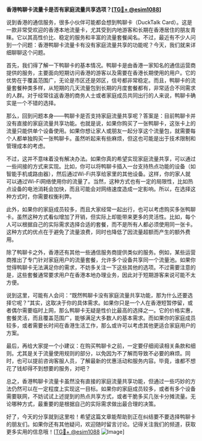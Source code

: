 **香港鸭聊卡流量卡是否有家庭流量共享选项？[[TG💪+ @esim1088](https://t.me/s/esim1088)]**

说到香港的通信服务，很多小伙伴可能都会想到鸭聊卡（DuckTalk Card）。这是一款非常受欢迎的香港本地流量卡，尤其受到内地游客和长期在香港居住的朋友青睐。它以其高性价比、稳定的服务和丰富的流量套餐闻名。不过，最近有不少人问到一个问题：香港鸭聊卡流量卡有没有家庭流量共享的功能呢？今天，我们就来详细聊聊这个问题。

首先，我们得了解一下鸭聊卡的基本情况。鸭聊卡是由香港一家知名的通信运营商提供的服务，主要面向短期访问香港的游客以及需要在香港长期使用的用户。它的优势在于覆盖范围广，无论是市区还是郊区，信号都非常稳定。而且，鸭聊卡的流量套餐种类多样，从短期的几天流量包到长期的月度套餐都有，非常适合不同需求的人群。对于经常往返香港的商务人士或者家庭成员共同出行的人来说，鸭聊卡确实是一个不错的选择。

那么，回到问题本身——鸭聊卡是否支持家庭流量共享呢？答案是：目前鸭聊卡并没有直接的家庭流量共享功能。也就是说，如果你购买了一张鸭聊卡，这张卡上的流量只能供单个设备使用。如果你想让家人或朋友一起分享这个流量包，就需要每个人都单独购买一张鸭聊卡。虽然听起来有些麻烦，但这也可能是出于技术限制和管理成本的考虑。

不过，这并不意味着没有解决办法。如果你真的希望实现家庭流量共享，可以通过一些间接的方式来实现。比如，你可以将鸭聊卡插入一台支持热点功能的设备（如智能手机或路由器），然后通过Wi-Fi共享给家里的其他设备。这样，你的家人就可以通过Wi-Fi网络使用你的流量了。当然，这种方式也有一定的局限性，比如热点设备的电池消耗会加快，而且可能会对网络速度造成一定影响。所以，在选择这种方式时，你需要权衡利弊。

此外，如果你的家庭成员较多，而且大家经常一起出行，也可以考虑购买多张鸭聊卡。虽然这种方式看似增加了开销，但实际上却能带来更多的灵活性。比如，每个人可以根据自己的实际需求选择合适的套餐，而不是所有人都必须使用同一张卡。这种方式的优点在于避免了流量浪费，同时也降低了因流量超额而产生的额外费用。

除了鸭聊卡之外，香港还有其他一些通信服务商提供类似的服务。例如，某些运营商推出了专门针对家庭用户的流量套餐，允许多个设备共享同一个流量池。如果你觉得鸭聊卡无法满足你的需求，不妨多关注一下这些其他的选项。不过需要注意的是，这些套餐通常要求用户在香港本地办理业务，因此对于短期游客来说可能不太方便。

说到这里，可能有人会问：“既然鸭聊卡没有家庭流量共享功能，那为什么还要选择它呢？”其实，这取决于你的具体需求。如果你只是一个人在香港短暂停留，或者偶尔需要临时上网，那么鸭聊卡无疑是性价比最高的选择之一。它的价格实惠，套餐灵活，而且覆盖范围广，能够满足大多数人的基本需求。而如果你的家庭成员较多，或者需要长时间在香港生活工作，那么或许可以考虑其他更适合家庭用户的方案。

最后，再给大家提一个小建议：在购买鸭聊卡之前，一定要仔细阅读相关条款和细则。尤其是关于流量使用规则的部分，以免因为不了解而导致不必要的麻烦。同时，也可以提前咨询客服人员，了解最新的优惠活动和服务内容。毕竟，谁都不想花了钱却得不到想要的服务，对吧？

总之，香港鸭聊卡流量卡虽然没有直接的家庭流量共享功能，但通过一些巧妙的方法仍然可以在一定程度上实现这一目标。如果你的家庭成员较多，或者有多个设备需要联网，不妨试试上述提到的热点共享方式，或者干脆多买几张卡分摊流量。无论哪种方式，最重要的是根据自己的实际需求做出最合理的决策。

好了，今天的分享就到这里啦！希望这篇文章能帮助到正在纠结要不要选择鸭聊卡的朋友们。如果你还有其他疑问，欢迎随时留言讨论。记得关注我们的频道，获取更多实用的信息哦！[[TG💪+ @esim1088](https://t.me/s/esim1088) ![Image](https://i.postimg.cc/4NQfJmqS/Snipaste-2025-05-13-00-14-12.png)]